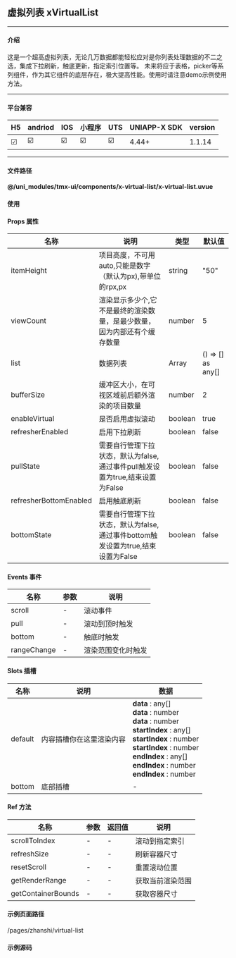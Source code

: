 
## 虚拟列表 xVirtualList

***

#### 介绍

这是一个超高虚拟列表，无论几万数据都能轻松应对是你列表处理数据的不二之选，集成下拉刷新，触底更新，指定索引位置等。
未来将应于表格，picker等系列组件，作为其它组件的底层存在，极大提高性能。使用时请注意demo示例使用方法。

***

#### 平台兼容

| H5 | andriod | IOS | 小程序 | UTS | UNIAPP-X SDK | version |
| --- | --- | --- | --- | --- | --- | --- |
| ☑ | ☑️ | ☑️ | ☑️ | ☑️ | 4.44+ | 1.1.14 |

***

#### 文件路径

**@/uni_modules/tmx-ui/components/x-virtual-list/x-virtual-list.uvue**

#### 使用

<x-virtual-list></x-virtual-list>

#### Props 属性

| 名称 | 说明 | 类型 | 默认值 |
| ------ | ---- | ---- | ---- |
| itemHeight | 项目高度，不可用auto,只能是数字（默认为px),带单位的rpx,px | string | "50" |
| viewCount | 渲染显示多少个,它不是最终的渲染数量，是最少数量，因为内部还有个缓存数量 | number | 5 |
| list | 数据列表 | Array | () => [] as any[] |
| bufferSize | 缓冲区大小，在可视区域前后额外渲染的项目数量 | number | 2 |
| enableVirtual | 是否启用虚拟滚动 | boolean | true |
| refresherEnabled | 启用下拉刷新 | boolean | false |
| pullState | 需要自行管理下拉状态，默认为false,通过事件pull触发设置为true,结束设置为False | boolean | false |
| refresherBottomEnabled | 启用触底刷新 | boolean | false |
| bottomState | 需要自行管理下拉状态，默认为false,通过事件bottom触发设置为true,结束设置为False | boolean | false |



#### Events 事件

| 名称 | 参数 | 说明 |
| ------ | ---- | ---- |
| scroll | - | 滚动事件 |
| pull | - | 滚动到顶时触发 |
| bottom | - | 触底时触发 |
| rangeChange | - | 渲染范围变化时触发 |


#### Slots 插槽

| 名称 | 说明 | 数据 |
| ------ | ---- | ---- |
| default | 内容插槽你在这里渲染内容 | **data** : any[]<br>**data** : number<br>**data** : number<br>**startIndex** : any[]<br>**startIndex** : number<br>**startIndex** : number<br>**endIndex** : any[]<br>**endIndex** : number<br>**endIndex** : number<br> |
| bottom | 底部插槽 | - |


#### Ref 方法

| 名称 | 参数 | 返回值 | 说明 |
| ------ | ---- | ---- | ---- |
| scrollToIndex | - | - | 滚动到指定索引 |
| refreshSize | - | - | 刷新容器尺寸 |
| resetScroll | - | - | 重置滚动位置 |
| getRenderRange | - | - | 获取当前渲染范围 |
| getContainerBounds | - | - | 获取容器尺寸 |


#### 示例页面路径

/pages/zhanshi/virtual-list

#### 示例源码

<template>
	<!-- #ifdef APP -->
	<scroll-view style="flex:1">
	<!-- #endif -->
	<!-- #ifdef MP-WEIXIN -->
	<page-meta :page-style="`background-color:${xThemeConfigBgColor}`">
		<navigation-bar :background-color="xThemeConfigNavBgColor" :front-color="xThemeConfigNavFontColor"></navigation-bar>
	</page-meta>
	<!-- #endif -->
		<x-sheet>
			<x-text font-size="18" class=" text-weight-b mb-8">虚拟列表 xVirtualList</x-text>
			<x-text color="#999999">通过插槽渲染数据，但不要让项目高超过指定的项目高。本页面演示数量为：1万条，打开时间为60ms左右，不存在卡页面情况。</x-text>
			<view class="flex flex-row flex-row-center-between mb-10">
				<x-button class="flex-1" @click="scrollTo" >指定</x-button>
				<x-button class="ml-5 flex-1" @click="reloadData" >追加</x-button>
				<x-button class="mx-5 flex-1" @click="changeData" >20条</x-button>
				<x-button class="flex-1" @click="clearAll" >清空</x-button>
			</view>
		</x-sheet>
		<x-virtual-list 
		v-if="list.length>0"
		ref="virtual" 
		:pullState="pullState"
		:bottomState="bottomState"
		@pull="onpull"
		@bottom="bottomLoad"
		:refresherEnabled="true"
		:refresherBottomEnabled="true"
		style="flex: 1;margin: 0 16px;" itemHeight="80" :list="list">
			<template v-slot:default="{data,startIndex,endIndex}">
				<view class="item" v-for="(item,index) in (data as UTSJSONObject[])" :key="index" :style="{height:'80px'}">
					<view class="itemWrap flex flex-row flex-row-center-start">
						<!-- 为什么要给图片加key，是因为浏览器它同样的key变动时在vue中是重复的图片加载有个视觉停留，会
						 给人感觉图片虚的变动时好像是旧数据，而app不需要加，因为app图片是缓存读取直接显示更换，没有延迟，给人感觉就是加载动态的数据。
						 -->
						<image 
						class="round-6"
						<!-- #ifdef MP||WEB||APP-HARMONY -->
						:key="item.getAny('id')" 
						<!-- #endif -->
						style="width: 50px;height:50px;" :src="`https://store.tmui.design/api_v2/public/random_picture?random=${item.getAny('id')}`"></image>
						<text class="ml-10" style="font-size:18px">{{item.getAny('text')}}</text>
					</view>
				</view>
			</template>
		</x-virtual-list>
		<x-empty @click="load" btn-label="加载1万条" v-if="list.length==0" :loading="false" :empty="true"></x-empty>
	<!-- #ifdef APP -->
	</scroll-view>
	<!-- #endif -->
</template>

<script setup>

	// @ts-ignore
	const virtual = ref<XVirtualListComponentPublicInstance|null>(null)
	const list = ref<UTSJSONObject[]>([])
	const pullState = ref(false)
	const bottomState = ref(false)
	function load(){
		let tmeplist = [] as UTSJSONObject[]
		for(let i=0;i<10000;i++){
			tmeplist.push({
				id:i,
				text:`数据项目-${i+1}`
			} as UTSJSONObject)
		}
		list.value = tmeplist
	}
	function reloadData(){
		let tmeplist = [] as UTSJSONObject[]
		for(let i=0;i<20;i++){
			tmeplist.push({
				id:i,
				text:`数据项目-a${i+1}`
			} as UTSJSONObject)
		}
		list.value = [...list.value,...tmeplist] 
	}
	
	function clearAll(){
		pullState.value = false
		bottomState.value = false
		list.value = [] as UTSJSONObject[]
	}
	function changeData(){
		list.value = list.value.slice(0,20)
	}
	
	function onpull(){
		pullState.value = true
		setTimeout(()=>{
			pullState.value = false
		},6020)
	}
	function bottomLoad(){
		bottomState.value = true
		
		setTimeout(()=>{
			bottomState.value = false
			// 加载更多数据
			reloadData()
		},1200)
	}
	
	function scrollTo(){
		virtual.value?.scrollToIndex?.(2)
	}
	onReady(()=>{
		load()
	})
</script>

<style scoped lang="scss">
	.item{
		display: flex;
		flex-direction: column;
		padding-bottom: 5px;
	}
	.itemWrap{
		background-color: white;
		padding: 16px;
		flex: 1;
	}
</style>

		
